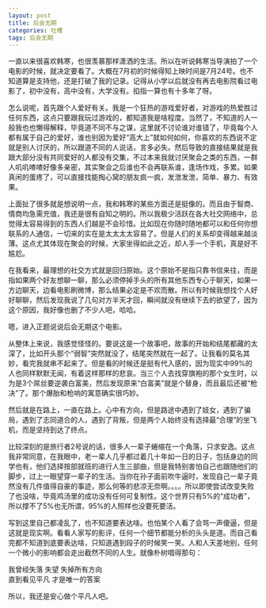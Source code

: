 ```yaml
---
layout: post
title: 后会无期
categories: 吐槽
tags: 后会无期
---
```


一直以来很喜欢韩寒，也很羡慕那样潇洒的生活。所以在听说韩寒当导演拍了一个电影的时候，就决定要看了。大概在7月初的时候得知上映时间是7月24号。也不知道算是支持他，还是打破了我的记录。记得从小学以后就没有再去电影院看过电影了，初中没有，高中没有，大学没有。掐指一算也有十多年了呀。

怎么说呢，首先跟个人爱好有关。我是一个狂热的游戏爱好者，对游戏的热爱胜过任何东西，这点只要跟我玩过游戏的，都知道我是啥程度。当然了，不知道的人一般我也也懒得解释，毕竟道不同不与之谋，这里就不讨论谁对谁错了，毕竟每个人都有属于自己的爱好，谁也别因为爱好“高大上”就如何如何，你喜欢的东西说不定就是别人讨厌的，所以跟道不同的人说话，言多必失。然后导致的直接结果就是我跟大部分没有共同爱好的人都没有交集，不过本来我就讨厌聚会之类的东西，一群人叽叽喳喳好像多亲密，其实聚会之后谁也不会再联系谁，逢场作戏，多累。如果真闲的蛋疼了，可以直接找能掏心窝的朋友疯一疯，发泄发泄，简单、暴力、有效果。

上面扯了很多就是想说明一点，我和韩寒的某些方面还是挺像的。而且由于智商、情商均急需充值，我还是很有自知之明的。所以我极少活跃在各大社交网络中，总觉得太容易得到的东西人们越是不会珍惜。比如现在你随时随地都可以和任何你想联系的人通信，一切来的实在是太太太太容易了。但是人们的关系却变得越来越淡薄。这点尤其体现在聚会的时候，大家坐得如此之近，却人手一个手机，真是好不尴尬。

在我看来，最理想的社交方式就是回归原始。这个原始不是指只靠书信来往，而是指如果两个好友想聊一聊，那么必须停掉手头的所有其他东西专心于聊天，如果一方边聊天，边看电影刷微博，那么结果必定是不欢而散。所以有时候我想找个人好好聊聊，然后发现我说了几句对方半天才回，瞬间就没有继续下去的欲望了，因为这个原因，我好像也删了不少人吧，哈哈。

嗯，进入正题说说后会无期这个电影。

从整体上来说，我感觉怪怪的。要说这是一个故事吧，故事的开始和结尾都藏的太深了，比如开头那个“弱智”突然就没了，结尾突然就在一起了。让我看的莫名其妙，看完我就串不起来了。但是看的时候还是挺有代入感的，因为现实中99%的人也同样默默无闻，有着这样那样的悲哀。当三个人去找穿旗袍的那个女生时，以为是3个屌丝要逆袭白富美，然后发现原来“白富美”就是个替身，而且最后还被“枪决”了。那个爆胎和枪响的寓意确实很巧妙。

然后就是在路上，一直在路上。心中有方向，但是路途中遇到了妓女，遇到了骗局，遇到了志同道合的人，遇到了背叛，但是两个人始终没有选择最“合理”的坐飞机，而是坚持到达了终点。

比较深刻的是旅行者2号说的话，很多人一辈子蜷缩在一个角落，只求安逸。这点我非常同意，在我眼中，老一辈人几乎都过着几十年如一日的日子，包括身边的同学也有，他们选择按部就班的进行人生三部曲，但是我特别害怕自己也跟随他们的脚步，过上一眼望穿一辈子的生活。当你在孙子面前吹牛逼时，发现自己一辈子竟然没有几件值得自豪的事迹，那么何等的悲凉无奈啊。。。。所以即使尝试改变失败了也没啥，毕竟鸡汤里的成功没有任何可复制性。这个世界只有5%的“成功者”，所以撑不了5%也无所谓，95%的人照样也没要死要活。

写到这里自己都凌乱了，也不知道要表达啥。也怕某个人看了会骂一声傻逼，但是这就是现实啊。看看人家写的影评，任何一个细节都能分析的头头是道。而自己看完都不知道到底要表达啥，只知道遇到段子的时候笑一笑。人和人天差地别，任何一个微小的影响都会走出截然不同的人生。就像朴树唱得那句：

我曾经失落 失望 失掉所有方向	 
直到看见平凡  才是唯一的答案

所以，我还是安心做个平凡人吧。


